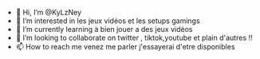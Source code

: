 - 👋 Hi, I’m @KyLzNey
- 👀 I’m interested in les jeux vidéos et les setups gamings
- 🌱 I’m currently learning à bien jouer a des jeux vidéos
- 💞️ I’m looking to collaborate on  twitter , tiktok,youtube et plain d'autres !!
- 📫 How to reach me venez me parler j'essayerai d'etre disponibles

<!---
KyLzNey/KyLzNey is a ✨ special ✨ repository because its `README.md` (this file) appears on your GitHub profile.
You can click the Preview link to take a look at your changes.
--->
